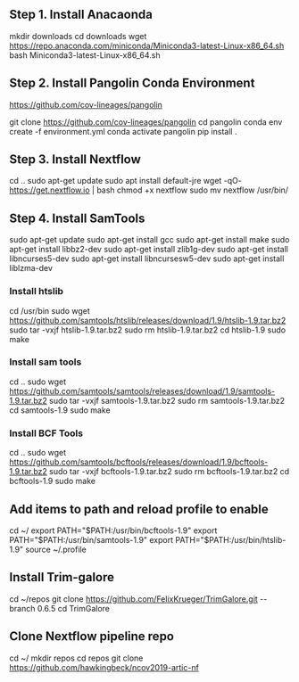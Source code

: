 ## Step 1. Install Anacaonda

mkdir downloads
cd downloads
wget https://repo.anaconda.com/miniconda/Miniconda3-latest-Linux-x86_64.sh
bash Miniconda3-latest-Linux-x86_64.sh


## Step 2. Install Pangolin Conda Environment

https://github.com/cov-lineages/pangolin 

git clone https://github.com/cov-lineages/pangolin 
cd pangolin
conda env create -f environment.yml
conda activate pangolin
pip install .


## Step 3. Install Nextflow
cd ..
sudo apt-get update
sudo apt install default-jre
wget -qO- https://get.nextflow.io | bash
chmod +x nextflow
sudo mv nextflow /usr/bin/


## Step 4. Install SamTools
sudo apt-get update
sudo apt-get install gcc
sudo apt-get install make
sudo apt-get install libbz2-dev
sudo apt-get install zlib1g-dev
sudo apt-get install libncurses5-dev 
sudo apt-get install libncursesw5-dev
sudo apt-get install liblzma-dev

### Install htslib
cd /usr/bin
sudo wget https://github.com/samtools/htslib/releases/download/1.9/htslib-1.9.tar.bz2
sudo tar -vxjf htslib-1.9.tar.bz2
sudo rm htslib-1.9.tar.bz2
cd htslib-1.9
sudo make

### Install sam tools
cd ..
sudo wget https://github.com/samtools/samtools/releases/download/1.9/samtools-1.9.tar.bz2
sudo tar -vxjf samtools-1.9.tar.bz2
sudo rm samtools-1.9.tar.bz2
cd samtools-1.9
sudo make

### Install BCF Tools
cd ..
sudo wget https://github.com/samtools/bcftools/releases/download/1.9/bcftools-1.9.tar.bz2
sudo tar -vxjf bcftools-1.9.tar.bz2
sudo rm bcftools-1.9.tar.bz2
cd bcftools-1.9
sudo make

## Add items to path and reload profile to enable
cd ~/
export PATH="$PATH:/usr/bin/bcftools-1.9"
export PATH="$PATH:/usr/bin/samtools-1.9"
export PATH="$PATH:/usr/bin/htslib-1.9"
source ~/.profile

## Install Trim-galore
cd ~/repos
git clone https://github.com/FelixKrueger/TrimGalore.git --branch 0.6.5
cd TrimGalore


## Clone Nextflow pipeline repo
cd ~/
mkdir repos
cd repos
git clone https://github.com/hawkingbeck/ncov2019-artic-nf